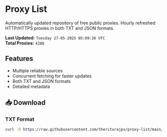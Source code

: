 # Proxy List

Automatically updated repository of free public proxies. Hourly refreshed HTTP/HTTPS proxies in both TXT and JSON formats.

**Last Updated:** `Tuesday 27-05-2025 05:09:36 UTC`  
**Total Proxies:** `4288`

## Features
- Multiple reliable sources
- Concurrent fetching for faster updates
- Both TXT and JSON formats
- Detailed metadata

## 📥 Download

### TXT Format
```bash
curl -O https://raw.githubusercontent.com/theriturajps/proxy-list/main/proxies.txt